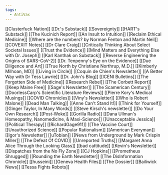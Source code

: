 ```yaml
---
tags:
  - AntiVax
---
```


[[Clusterfuck Nation]]
[[Dr.'s Substack]]
[[Sovereignty]]
[[HART's Substack]]
[[The Kucinich Report]]
[[An Insult to Intuition]]
[[Reclaim Ethical Medicine]]
[[Where are the numbers? by Norman Fenton and Martin Neil]]
[[COVEXIT Notes]]
[[Dr Clare Craig]]
[[Critically Thinking About Select Societal Issues]]
[[Trust the Evidence]]
[[Mind Matters and Everything Else with Dr. Joseph]]
[[Karl Kanthak on Substack]]
[[Reverse Engineering the Origins of SARS-CoV-2]]
[[Dr. Tenpenny's Eye on the Evidence]]
[[Due Diligence and Art]]
[[True North by Christiane Northrup, M.D.]]
[[Kimberly Milhoan, MD]]
[[Living in Circle]]
[[Coquin de Chien's Newsletter]]
[[A Better Way with Dr Tess Lawrie]]
[[Dr. John's Blog]]
[[ICENI Bulletins]]
[[The Forgotten Side of Medicine]]
[[Research Rebel]]
[[The Corbett Report]]
[[Keep Maine Free]]
[[Sage's Newsletter]]
[[The Scamerican Century]]
[[DoorlessCarp's Scientific Literature Reviews]]
[[Pierre Kory's Medical Musings]]
[[COVID Chronicles]]
[[Viny's Newsletter]]
[[Who is Robert Malone]]
[[Dead Man Talking]]
[[Anne Can't Stand It!]]
[[Think for Yourself]]
[[Ginger Taylor, In Many Words]]
[[Steve Kirsch's newsletter]]
[[Do Your Own Research]]
[[Post-Woke]]
[[Gorilla Radio]]
[[Dana Ullman's Homeopathy, Nanomedicine, & Maxi-Science]]
[[Unacceptable Jessica]]
[[Political Therapy]]
[[RichardGage911]]
[[The Vaccine Court]]
[[Unauthorized Science]]
[[Popular Rationalism]]
[[American Everyman]]
[[Igor's Newsletter]]
[[uTobian]]
[[News from Underground by Mark Crispin Miller]]
[[The Defeat Of COVID]]
[[Unreported Truths]]
[[Margaret Anna Alice Through the Looking Glass]]
[[bad cattitude]]
[[Kevin's Newsletter]]
[[Dispatches from the No Fly Zone]]
[[CJ Hopkins]]
[[Prometheus Shrugged]]
[[Rounding the Earth Newsletter]]
[[The DisInformation Chronicle]]
[[husseini]]
[[Geneva Health Files]]
[[The Dossier]]
[[Bailiwick News]]
[[Tessa Fights Robots]]
